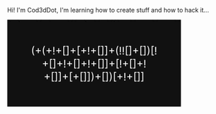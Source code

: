 Hi! I'm Cod3dDot, I'm learning how to create stuff and how to hack it...

<img src="https://raw.githubusercontent.com/Cod3dDOT/Cod3dDOT/29a9fe82e0b887a6f87c3ad88512d4bf8afe26df/assets/code.svg" />
